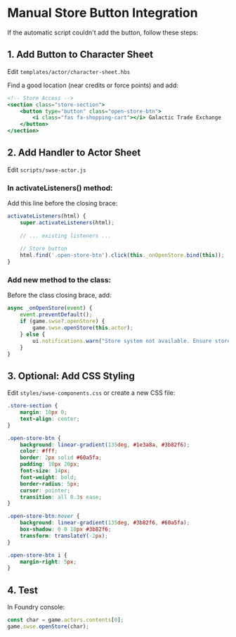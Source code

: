 # Manual Store Button Integration

If the automatic script couldn't add the button, follow these steps:

## 1. Add Button to Character Sheet

Edit `templates/actor/character-sheet.hbs`

Find a good location (near credits or force points) and add:

```handlebars
<!-- Store Access -->
<section class="store-section">
    <button type="button" class="open-store-btn">
        <i class="fas fa-shopping-cart"></i> Galactic Trade Exchange
    </button>
</section>
```

## 2. Add Handler to Actor Sheet

Edit `scripts/swse-actor.js`

### In activateListeners() method:

Add this line before the closing brace:

```javascript
activateListeners(html) {
    super.activateListeners(html);
    
    // ... existing listeners ...
    
    // Store button
    html.find('.open-store-btn').click(this._onOpenStore.bind(this));
}
```

### Add new method to the class:

Before the class closing brace, add:

```javascript
async _onOpenStore(event) {
    event.preventDefault();
    if (game.swse?.openStore) {
        game.swse.openStore(this.actor);
    } else {
        ui.notifications.warn("Store system not available. Ensure store.js is loaded.");
    }
}
```

## 3. Optional: Add CSS Styling

Edit `styles/swse-components.css` or create a new CSS file:

```css
.store-section {
    margin: 10px 0;
    text-align: center;
}

.open-store-btn {
    background: linear-gradient(135deg, #1e3a8a, #3b82f6);
    color: #fff;
    border: 2px solid #60a5fa;
    padding: 10px 20px;
    font-size: 14px;
    font-weight: bold;
    border-radius: 5px;
    cursor: pointer;
    transition: all 0.3s ease;
}

.open-store-btn:hover {
    background: linear-gradient(135deg, #3b82f6, #60a5fa);
    box-shadow: 0 0 10px #3b82f6;
    transform: translateY(-2px);
}

.open-store-btn i {
    margin-right: 5px;
}
```

## 4. Test

In Foundry console:

```javascript
const char = game.actors.contents[0];
game.swse.openStore(char);
```
